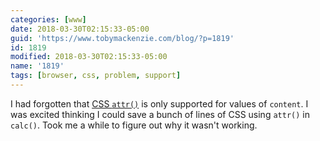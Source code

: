 ```yaml
---
categories: [www]
date: 2018-03-30T02:15:33-05:00
guid: 'https://www.tobymackenzie.com/blog/?p=1819'
id: 1819
modified: 2018-03-30T02:15:33-05:00
name: '1819'
tags: [browser, css, problem, support]
---
```


I had forgotten that [CSS `attr()`](https://developer.mozilla.org/en-US/docs/Web/CSS/attr) is only supported for values of `content`.<!--more-->  I was excited thinking I could save a bunch of lines of CSS using `attr()` in `calc()`.  Took me a while to figure out why it wasn't working.
